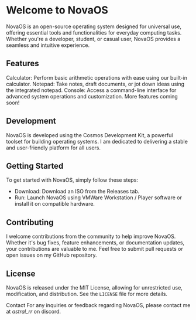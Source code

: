 # Welcome to NovaOS
NovaOS is an open-source operating system designed for universal use, offering essential tools and functionalities for everyday computing tasks. Whether you're a developer, student, or casual user, NovaOS provides a seamless and intuitive experience.

## Features
Calculator: Perform basic arithmetic operations with ease using our built-in calculator.
Notepad: Take notes, draft documents, or jot down ideas using the integrated notepad.
Console: Access a command-line interface for advanced system operations and customization.
More features coming soon!

## Development
NovaOS is developed using the Cosmos Development Kit, a powerful toolset for building operating systems. I am dedicated to delivering a stable and user-friendly platform for all users.

## Getting Started
To get started with NovaOS, simply follow these steps:

- Download: Download an ISO from the Releases tab.
- Run: Launch NovaOS using VMWare Workstation / Player software or install it on compatible hardware.

## Contributing
I welcome contributions from the community to help improve NovaOS. Whether it's bug fixes, feature enhancements, or documentation updates, your contributions are valuable to me. Feel free to submit pull requests or open issues on my GitHub repository.

## License
NovaOS is released under the MIT License, allowing for unrestricted use, modification, and distribution. See the `LICENSE` file for more details.

Contact
For any inquiries or feedback regarding NovaOS, please contact me at *astral_rr* on discord.
